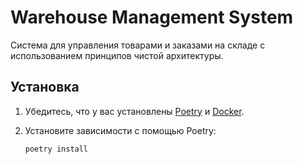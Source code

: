 # Warehouse Management System

Система для управления товарами и заказами на складе с использованием принципов чистой архитектуры.

## Установка

1. Убедитесь, что у вас установлены [Poetry](https://python-poetry.org/) и [Docker](https://www.docker.com/).

2. Установите зависимости с помощью Poetry:

   ```bash
   poetry install
